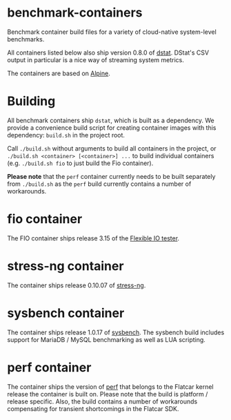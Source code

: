 # benchmark-containers
Benchmark container build files for a variety of cloud-native system-level
benchmarks.

All containers listed below also ship version 0.8.0 of
[dstat](https://github.com/dagwieers/dstat). DStat's CSV output in particular
is a nice way of streaming system metrics.

The containers are based on [Alpine](https://alpinelinux.org/).

Building
========
All benchmark containers ship `dstat`, which is built as a dependency.
We provide a convenience build script for creating container images with this
dependency: `build.sh` in the project root.

Call `./build.sh` without arguments to build all containers in the project, or
`./build.sh <container> [<container>] ...` to build individual containers
(e.g. `./build.sh fio` to just build the Fio container).

**Please note** that the `perf` container currently needs to be built
separately from `./build.sh` as the `perf` build currently contains a number
of workarounds.

fio container
=============
The FIO container ships release 3.15 of the
[Flexible IO tester](https://github.com/axboe/fio).

stress-ng container
===================
The container ships release 0.10.07 of
[stress-ng](https://github.com/ColinIanKing/stress-ng).

sysbench container
==================
The container ships release 1.0.17 of
[sysbench](https://github.com/akopytov/sysbench). The sysbench build includes
support for MariaDB / MySQL benchmarking as well as LUA scripting.

perf container
==============
The container ships the version of
[perf](https://perf.wiki.kernel.org/index.php/Main_Page) that belongs to the
Flatcar kernel release the container is built on. Please note that the build is
platform / release specific. Also, the build contains a number of workarounds
compensating for transient shortcomings in the Flatcar SDK.
